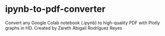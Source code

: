 # ipynb-to-pdf-converter
Convert any Google Colab notebook (.ipynb) to high-quality PDF with Plotly graphs in HD. Created by Zareth Abigail Rodríguez Reyes
